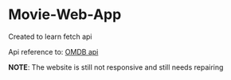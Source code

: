 <h1>Movie-Web-App</h1>

Created to learn fetch api

Api reference to: [OMDB api](https://www.omdbapi.com/)

<strong>NOTE</strong>: The website is still not responsive and still needs repairing